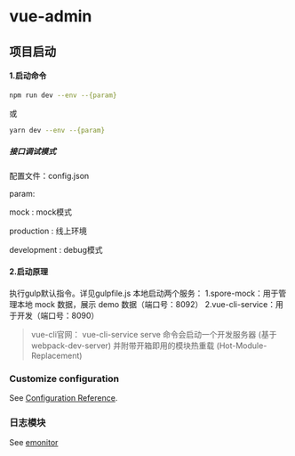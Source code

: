 # vue-admin

<!-- ## Project setup
```
yarn install
```

### Compiles and hot-reloads for development
```
yarn run serve
```

### Compiles and minifies for production
```
yarn run build
```

### Run your tests
```
yarn run test
```

### Lints and fixes files
```
yarn run lint
``` -->

## 项目启动
#### 1.启动命令
```bash
npm run dev --env --{param}
```
或
```bash
yarn dev --env --{param}
```

##### 接口调试模式

配置文件：config.json

param:

mock : mock模式

production : 线上环境

development : debug模式



#### 2.启动原理
执行gulp默认指令。详见gulpfile.js
本地启动两个服务：
1.spore-mock：用于管理本地 mock 数据，展示 demo 数据（端口号：8092）
2.vue-cli-service：用于开发（端口号：8090）
> vue-cli官网：
vue-cli-service serve 命令会启动一个开发服务器 (基于 webpack-dev-server) 并附带开箱即用的模块热重载 (Hot-Module-Replacement)

### Customize configuration
See [Configuration Reference](https://cli.vuejs.org/config/).


### 日志模块

See [emonitor](https://git.code.oa.com/news/emonitor)
